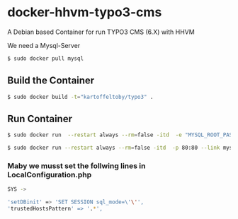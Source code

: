# docker-hhvm-typo3-cms

A Debian based Container for run TYPO3 CMS (6.X) with HHVM


We need a Mysql-Server 

```sh
$ sudo docker pull mysql
```

## Build the Container

```sh
$ sudo docker build -t="kartoffeltoby/typo3" .
```

## Run Container

```sh
$ sudo docker run  --restart always --rm=false -itd  -e "MYSQL_ROOT_PASSWORD=server" --name mysql  mysql

$ sudo docker run --restart always --rm=false -itd  -p 80:80 --link mysql:mysql -v typo3/:/app/ kartoffeltoby/typo3
```

### Maby we musst set the follwing lines in LocalConfiguration.php

```sh
SYS ->

'setDBinit' => 'SET SESSION sql_mode=\'\'',
'trustedHostsPattern' => '.*',
```

